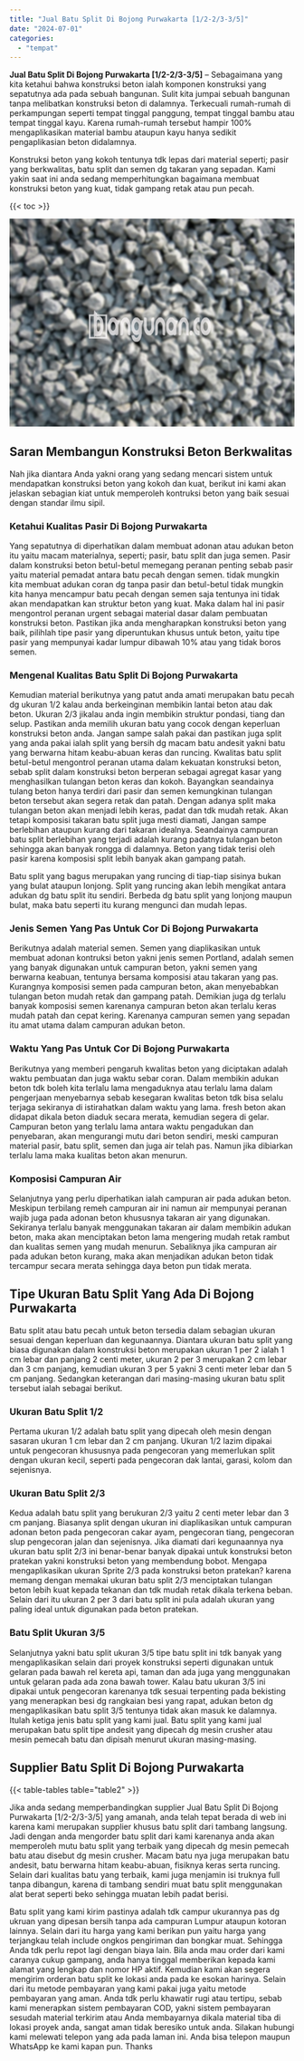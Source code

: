 ```yaml
---
title: "Jual Batu Split Di Bojong Purwakarta [1/2-2/3-3/5]"
date: "2024-07-01"
categories: 
  - "tempat"
---
```


**Jual Batu Split Di Bojong Purwakarta \[1/2-2/3-3/5\]** – Sebagaimana yang kita ketahui bahwa konstruksi beton ialah komponen konstruksi yang sepatutnya ada pada sebuah bangunan. Sulit kita jumpai sebuah bangunan tanpa melibatkan konstruksi beton di dalamnya. Terkecuali rumah-rumah di perkampungan seperti tempat tinggal panggung, tempat tinggal bambu atau tempat tinggal kayu. Karena rumah-rumah tersebut hampir 100% mengaplikasikan material bambu ataupun kayu hanya sedikit pengaplikasian beton didalamnya.

Konstruksi beton yang kokoh tentunya tdk lepas dari material seperti; pasir yang berkwalitas, batu split dan semen dg takaran yang sepadan. Kami yakin saat ini anda sedang memperhitungkan bagaimana membuat konstruksi beton yang kuat, tidak gampang retak atau pun pecah.

{{< toc >}}

![Jual Batu Split Di Bojong Purwakarta [1/2-2/3-3/5]](/images/jual-batu-split-36.png)

## Saran Membangun Konstruksi Beton Berkwalitas

Nah jika diantara Anda yakni orang yang sedang mencari sistem untuk mendapatkan konstruksi beton yang kokoh dan kuat, berikut ini kami akan jelaskan sebagian kiat untuk memperoleh kontruksi beton yang baik sesuai dengan standar ilmu sipil.

### Ketahui Kualitas Pasir Di Bojong Purwakarta

Yang sepatutnya di diperhatikan dalam membuat adonan atau adukan beton itu yaitu macam materialnya, seperti; pasir, batu split dan juga semen. Pasir dalam konstruksi beton betul-betul memegang peranan penting sebab pasir yaitu material pemadat antara batu pecah dengan semen. tidak mungkin kita membuat adukan coran dg tanpa pasir dan betul-betul tidak mungkin kita hanya mencampur batu pecah dengan semen saja tentunya ini tidak akan mendapatkan kan struktur beton yang kuat. Maka dalam hal ini pasir mengontrol peranan urgent sebagai material dasar dalam pembuatan konstruksi beton. Pastikan jika anda mengharapkan konstruksi beton yang baik, pilihlah tipe pasir yang diperuntukan khusus untuk beton, yaitu tipe pasir yang mempunyai kadar lumpur dibawah 10% atau yang tidak boros semen.

### Mengenal Kualitas Batu Split Di Bojong Purwakarta

Kemudian material berikutnya yang patut anda amati merupakan batu pecah dg ukuran 1/2 kalau anda berkeinginan membikin lantai beton atau dak beton. Ukuran 2/3 jikalau anda ingin membikin struktur pondasi, tiang dan selup. Pastikan anda memilih ukuran batu yang cocok dengan keperluan konstruksi beton anda. Jangan sampe salah pakai dan pastikan juga split yang anda pakai ialah split yang bersih dg macam batu andesit yakni batu yang berwarna hitam keabu-abuan keras dan runcing. Kwalitas batu split betul-betul mengontrol peranan utama dalam kekuatan konstruksi beton, sebab split dalam konstruksi beton berperan sebagai agregat kasar yang menghasilkan tulangan beton keras dan kokoh. Bayangkan seandainya tulang beton hanya terdiri dari pasir dan semen kemungkinan tulangan beton tersebut akan segera retak dan patah. Dengan adanya split maka tulangan beton akan menjadi lebih keras, padat dan tdk mudah retak. Akan tetapi komposisi takaran batu split juga mesti diamati, Jangan sampe berlebihan ataupun kurang dari takaran idealnya. Seandainya campuran batu split berlebihan yang terjadi adalah kurang padatnya tulangan beton sehingga akan banyak rongga di dalamnya. Beton yang tidak terisi oleh pasir karena komposisi split lebih banyak akan gampang patah.

Batu split yang bagus merupakan yang runcing di tiap-tiap sisinya bukan yang bulat ataupun lonjong. Split yang runcing akan lebih mengikat antara adukan dg batu split itu sendiri. Berbeda dg batu split yang lonjong maupun bulat, maka batu seperti itu kurang mengunci dan mudah lepas.

### Jenis Semen Yang Pas Untuk Cor Di Bojong Purwakarta

Berikutnya adalah material semen. Semen yang diaplikasikan untuk membuat adonan kontruksi beton yakni jenis semen Portland, adalah semen yang banyak digunakan untuk campuran beton, yakni semen yang berwarna keabuan, tentunya bersama komposisi atau takaran yang pas. Kurangnya komposisi semen pada campuran beton, akan menyebabkan tulangan beton mudah retak dan gampang patah. Demikian juga dg terlalu banyak komposisi semen karenanya campuran beton akan terlalu keras mudah patah dan cepat kering. Karenanya campuran semen yang sepadan itu amat utama dalam campuran adukan beton.

### Waktu Yang Pas Untuk Cor Di Bojong Purwakarta

Berikutnya yang memberi pengaruh kwalitas beton yang diciptakan adalah waktu pembuatan dan juga waktu sebar coran. Dalam membikin adukan beton tdk boleh kita terlalu lama mengaduknya atau terlalu lama dalam pengerjaan menyebarnya sebab kesegaran kwalitas beton tdk bisa selalu terjaga sekiranya di istirahatkan dalam waktu yang lama. fresh beton akan didapat dikala beton diaduk secara merata, kemudian segera di gelar. Campuran beton yang terlalu lama antara waktu pengadukan dan penyebaran, akan mengurangi mutu dari beton sendiri, meski campuran material pasir, batu split, semen dan juga air telah pas. Namun jika dibiarkan terlalu lama maka kualitas beton akan menurun.

### Komposisi Campuran Air

Selanjutnya yang perlu diperhatikan ialah campuran air pada adukan beton. Meskipun terbilang remeh campuran air ini namun air mempunyai peranan wajib juga pada adonan beton khususnya takaran air yang digunakan. Sekiranya terlalu banyak menggunakan takaran air dalam membikin adukan beton, maka akan menciptakan beton lama mengering mudah retak rambut dan kualitas semen yang mudah menurun. Sebaliknya jika campuran air pada adukan beton kurang, maka akan menjadikan adukan beton tidak tercampur secara merata sehingga daya beton pun tidak merata.

## Tipe Ukuran Batu Split Yang Ada Di Bojong Purwakarta

Batu split atau batu pecah untuk beton tersedia dalam sebagian ukuran sesuai dengan keperluan dan kegunaannya. Diantara ukuran batu split yang biasa digunakan dalam konstruksi beton merupakan ukuran 1 per 2 ialah 1 cm lebar dan panjang 2 centi meter, ukuran 2 per 3 merupakan 2 cm lebar dan 3 cm panjang, kemudian ukuran 3 per 5 yakni 3 centi meter lebar dan 5 cm panjang. Sedangkan keterangan dari masing-masing ukuran batu split tersebut ialah sebagai berikut.

### Ukuran Batu Split 1/2

Pertama ukuran 1/2 adalah batu split yang dipecah oleh mesin dengan sasaran ukuran 1 cm lebar dan 2 cm panjang. Ukuran 1/2 lazim dipakai untuk pengecoran khususnya pada pengecoran yang memerlukan split dengan ukuran kecil, seperti pada pengecoran dak lantai, garasi, kolom dan sejenisnya.

### Ukuran Batu Split 2/3

Kedua adalah batu split yang berukuran 2/3 yaitu 2 centi meter lebar dan 3 cm panjang. Biasanya split dengan ukuran ini diaplikasikan untuk campuran adonan beton pada pengecoran cakar ayam, pengecoran tiang, pengecoran slup pengecoran jalan dan sejenisnya. Jika diamati dari kegunaannya nya ukuran batu split 2/3 ini benar-benar banyak dipakai untuk konstruksi beton pratekan yakni konstruksi beton yang membendung bobot. Mengapa mengaplikasikan ukuran Sprite 2/3 pada konstruksi beton pratekan? karena memang dengan memakai ukuran batu split 2/3 menciptakan tulangan beton lebih kuat kepada tekanan dan tdk mudah retak dikala terkena beban. Selain dari itu ukuran 2 per 3 dari batu split ini pula adalah ukuran yang paling ideal untuk digunakan pada beton pratekan.

### Batu Split Ukuran 3/5

Selanjutnya yakni batu split ukuran 3/5 tipe batu split ini tdk banyak yang mengaplikasikan selain dari proyek konstruksi seperti digunakan untuk gelaran pada bawah rel kereta api, taman dan ada juga yang menggunakan untuk gelaran pada ada zona bawah tower. Kalau batu ukuran 3/5 ini dipakai untuk pengecoran karenanya tdk sesuai terpenting pada bekisting yang menerapkan besi dg rangkaian besi yang rapat, adukan beton dg mengaplikasikan batu split 3/5 tentunya tidak akan masuk ke dalamnya. Itulah ketiga jenis batu split yang kami jual. Batu split yang kami jual merupakan batu split tipe andesit yang dipecah dg mesin crusher atau mesin pemecah batu dan dipisah menurut ukuran masing-masing.

## Supplier Batu Split Di Bojong Purwakarta

{{< table-tables table="table2" >}}

Jika anda sedang memperbandingkan supplier Jual Batu Split Di Bojong Purwakarta \[1/2-2/3-3/5\] yang amanah, anda telah tepat berada di web ini karena kami merupakan supplier khusus batu split dari tambang langsung. Jadi dengan anda mengorder batu split dari kami karenanya anda akan memperoleh mutu batu split yang terbaik yang dipecah dg mesin pemecah batu atau disebut dg mesin crusher. Macam batu nya juga merupakan batu andesit, batu berwarna hitam keabu-abuan, fisiknya keras serta runcing. Selain dari kualitas batu yang terbaik, kami juga menjamin isi truknya full tanpa dibangun, karena di tambang sendiri muat batu split menggunakan alat berat seperti beko sehingga muatan lebih padat berisi.

Batu split yang kami kirim pastinya adalah tdk campur ukurannya pas dg ukruan yang dipesan bersih tanpa ada campuran Lumpur ataupun kotoran lainnya. Selain dari itu harga yang kami berikan pun yaitu harga yang terjangkau telah include ongkos pengiriman dan bongkar muat. Sehingga Anda tdk perlu repot lagi dengan biaya lain. Bila anda mau order dari kami caranya cukup gampang, anda hanya tinggal memberikan kepada kami alamat yang lengkap dan nomor HP aktif. Kemudian kami akan segera mengirim orderan batu split ke lokasi anda pada ke esokan harinya. Selain dari itu metode pembayaran yang kami pakai juga yaitu metode pembayaran yang aman. Anda tdk perlu khawatir rugi atau tertipu, sebab kami menerapkan sistem pembayaran COD, yakni sistem pembayaran sesudah material terkirim atau Anda membayarnya dikala material tiba di lokasi proyek anda, sangat aman tidak beresiko untuk anda. Silakan hubungi kami melewati telepon yang ada pada laman ini. Anda bisa telepon maupun WhatsApp ke kami kapan pun. Thanks
